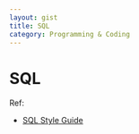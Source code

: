 ```yaml
---
layout: gist
title: SQL
category: Programming & Coding
---
```


# SQL

Ref: 
- [SQL Style Guide](https://www.sqlstyle.guide/)